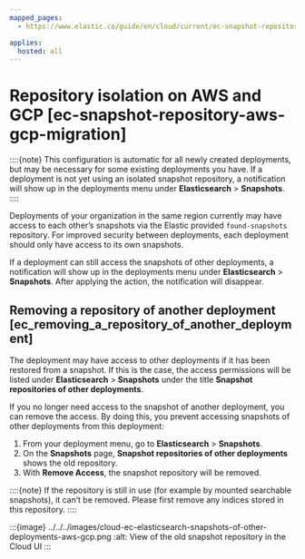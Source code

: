 ```yaml
---
mapped_pages:
  - https://www.elastic.co/guide/en/cloud/current/ec-snapshot-repository-aws-gcp-migration.html

applies:
  hosted: all
---
```


# Repository isolation on AWS and GCP [ec-snapshot-repository-aws-gcp-migration]

::::{note}
This configuration is automatic for all newly created deployments, but may be necessary for some existing deployments you have. If a deployment is not yet using an isolated snapshot repository, a notification will show up in the deployments menu under **Elasticsearch** > **Snapshots**.
::::


Deployments of your organization in the same region currently may have access to each other’s snapshots via the Elastic provided `found-snapshots` repository. For improved security between deployments, each deployment should only have access to its own snapshots.

If a deployment can still access the snapshots of other deployments, a notification will show up in the deployments menu under **Elasticsearch** > **Snapshots**. After applying the action, the notification will disappear.


## Removing a repository of another deployment [ec_removing_a_repository_of_another_deployment]

The deployment may have access to other deployments if it has been restored from a snapshot. If this is the case, the access permissions will be listed under **Elasticsearch** > **Snapshots** under the title **Snapshot repositories of other deployments**.

If you no longer need access to the snapshot of another deployment, you can remove the access. By doing this, you prevent accessing snapshots of other deployments from this deployment:

1. From your deployment menu, go to **Elasticsearch** > **Snapshots**.
2. On the **Snapshots** page, **Snapshot repositories of other deployments** shows the old repository.
3. With **Remove Access**, the snapshot repository will be removed.

::::{note}
If the repository is still in use (for example by mounted searchable snapshots), it can’t be removed. Please first remove any indices stored in this repository.
::::


:::{image} ../../../images/cloud-ec-elasticsearch-snapshots-of-other-deployments-aws-gcp.png
:alt: View of the old snapshot repository in the Cloud UI
:::

